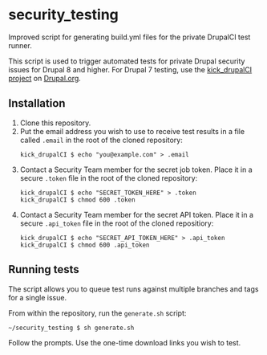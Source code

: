 # security_testing
Improved script for generating build.yml files for the private DrupalCI test runner.

This script is used to trigger automated tests for private Drupal security issues for Drupal 8 and higher. 
For Drupal 7 testing, use the [kick_drupalCI project](https://www.drupal.org/project/kick_drupalci) on
[Drupal.org](https://www.drupal.org/).

## Installation

1. Clone this repository.
2. Put the email address you wish to use to receive test results in a file called `.email` 
   in the root of the cloned repository:
   ```
   kick_drupalCI $ echo "you@example.com" > .email
   ```
3. Contact a Security Team member for the secret job token. Place it in a secure `.token` file
   in the root of the cloned repository:
   ```
   kick_drupalCI $ echo "SECRET_TOKEN_HERE" > .token
   kick_drupalCI $ chmod 600 .token
   ```
4. Contact a Security Team member for the secret API token. Place it in a secure `.api_token`
   file in the root of the cloned repositiory:
   ```
   kick_drupalCI $ echo "SECRET_API_TOKEN_HERE" > .api_token
   kick_drupalCI $ chmod 600 .api_token
   ```

## Running tests

The script allows you to queue test runs against multiple branches and tags for a single issue.

From within the repository, run the `generate.sh` script:
```
~/security_testing $ sh generate.sh
```

Follow the prompts. Use the one-time download links you wish to test.

